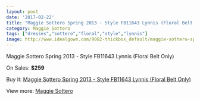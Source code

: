 ```yaml
---
layout: post
date: '2017-02-22'
title: "Maggie Sottero Spring 2013 - Style FB11643 Lynnis (Floral Belt Only)"
category: Maggie Sottero
tags: ["dresses","sottero","floral","style","lynnis"]
image: http://www.idealgown.com/9082-thickbox_default/maggie-sottero-spring-2013-style-fb11643-lynnis-floral-belt-only.jpg
---
```

Maggie Sottero Spring 2013 - Style FB11643 Lynnis (Floral Belt Only)

On Sales: **$259**
<a href="https://www.idealgown.com/en/maggie-sottero/3788-maggie-sottero-spring-2013-style-fb11643-lynnis-floral-belt-only.html"><amp-img layout="responsive" width="600" height="600" src="//www.idealgown.com/9082-thickbox_default/maggie-sottero-spring-2013-style-fb11643-lynnis-floral-belt-only.jpg" alt="Maggie Sottero Spring 2013 - Style FB11643 Lynnis (Floral Belt Only) 0" /></a>

Buy it: [Maggie Sottero Spring 2013 - Style FB11643 Lynnis (Floral Belt Only)](https://www.idealgown.com/en/maggie-sottero/3788-maggie-sottero-spring-2013-style-fb11643-lynnis-floral-belt-only.html "Maggie Sottero Spring 2013 - Style FB11643 Lynnis (Floral Belt Only)")

View more: [Maggie Sottero](https://www.idealgown.com/en/45-maggie-sottero "Maggie Sottero")